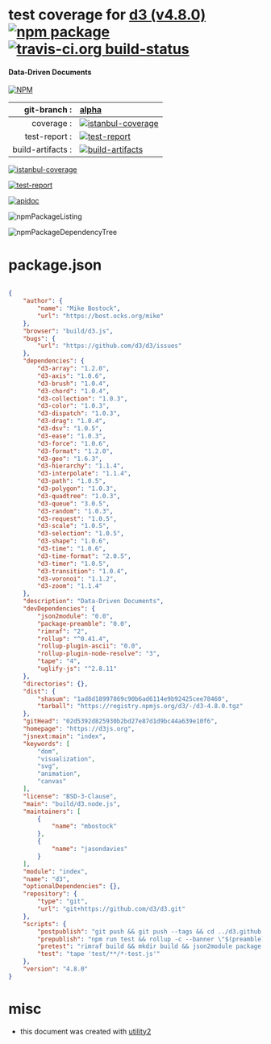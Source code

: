 # test coverage for  [d3 (v4.8.0)](https://d3js.org)  [![npm package](https://img.shields.io/npm/v/npmtest-d3.svg?style=flat-square)](https://www.npmjs.org/package/npmtest-d3) [![travis-ci.org build-status](https://api.travis-ci.org/npmtest/node-npmtest-d3.svg)](https://travis-ci.org/npmtest/node-npmtest-d3)
#### Data-Driven Documents

[![NPM](https://nodei.co/npm/d3.png?downloads=true&downloadRank=true&stars=true)](https://www.npmjs.com/package/d3)

| git-branch : | [alpha](https://github.com/npmtest/node-npmtest-d3/tree/alpha)|
|--:|:--|
| coverage : | [![istanbul-coverage](https://npmtest.github.io/node-npmtest-d3/build/coverage.badge.svg)](https://npmtest.github.io/node-npmtest-d3/build/coverage.html/index.html)|
| test-report : | [![test-report](https://npmtest.github.io/node-npmtest-d3/build/test-report.badge.svg)](https://npmtest.github.io/node-npmtest-d3/build/test-report.html)|
| build-artifacts : | [![build-artifacts](https://npmtest.github.io/node-npmtest-d3/glyphicons_144_folder_open.png)](https://github.com/npmtest/node-npmtest-d3/tree/gh-pages/build)|

[![istanbul-coverage](https://npmtest.github.io/node-npmtest-d3/build/screenCapture.buildCi.browser.%252Ftmp%252Fbuild%252Fcoverage.lib.html.png)](https://npmtest.github.io/node-npmtest-d3/build/coverage.html/index.html)

[![test-report](https://npmtest.github.io/node-npmtest-d3/build/screenCapture.buildCi.browser.%252Ftmp%252Fbuild%252Ftest-report.html.png)](https://npmtest.github.io/node-npmtest-d3/build/test-report.html)

[![apidoc](https://npmdoc.github.io/node-npmdoc-d3/build/screenCapture.buildCi.browser.%252Ftmp%252Fbuild%252Fapidoc.html.png)](https://npmdoc.github.io/node-npmdoc-d3/build/apidoc.html)

![npmPackageListing](https://npmtest.github.io/node-npmtest-d3/build/screenCapture.npmPackageListing.svg)

![npmPackageDependencyTree](https://npmtest.github.io/node-npmtest-d3/build/screenCapture.npmPackageDependencyTree.svg)



# package.json

```json

{
    "author": {
        "name": "Mike Bostock",
        "url": "https://bost.ocks.org/mike"
    },
    "browser": "build/d3.js",
    "bugs": {
        "url": "https://github.com/d3/d3/issues"
    },
    "dependencies": {
        "d3-array": "1.2.0",
        "d3-axis": "1.0.6",
        "d3-brush": "1.0.4",
        "d3-chord": "1.0.4",
        "d3-collection": "1.0.3",
        "d3-color": "1.0.3",
        "d3-dispatch": "1.0.3",
        "d3-drag": "1.0.4",
        "d3-dsv": "1.0.5",
        "d3-ease": "1.0.3",
        "d3-force": "1.0.6",
        "d3-format": "1.2.0",
        "d3-geo": "1.6.3",
        "d3-hierarchy": "1.1.4",
        "d3-interpolate": "1.1.4",
        "d3-path": "1.0.5",
        "d3-polygon": "1.0.3",
        "d3-quadtree": "1.0.3",
        "d3-queue": "3.0.5",
        "d3-random": "1.0.3",
        "d3-request": "1.0.5",
        "d3-scale": "1.0.5",
        "d3-selection": "1.0.5",
        "d3-shape": "1.0.6",
        "d3-time": "1.0.6",
        "d3-time-format": "2.0.5",
        "d3-timer": "1.0.5",
        "d3-transition": "1.0.4",
        "d3-voronoi": "1.1.2",
        "d3-zoom": "1.1.4"
    },
    "description": "Data-Driven Documents",
    "devDependencies": {
        "json2module": "0.0",
        "package-preamble": "0.0",
        "rimraf": "2",
        "rollup": "^0.41.4",
        "rollup-plugin-ascii": "0.0",
        "rollup-plugin-node-resolve": "3",
        "tape": "4",
        "uglify-js": "^2.8.11"
    },
    "directories": {},
    "dist": {
        "shasum": "1ad8d18997869c90b6ad6114e9b92425cee78460",
        "tarball": "https://registry.npmjs.org/d3/-/d3-4.8.0.tgz"
    },
    "gitHead": "02d5392d825930b2bd27e87d1d9bc44a639e10f6",
    "homepage": "https://d3js.org",
    "jsnext:main": "index",
    "keywords": [
        "dom",
        "visualization",
        "svg",
        "animation",
        "canvas"
    ],
    "license": "BSD-3-Clause",
    "main": "build/d3.node.js",
    "maintainers": [
        {
            "name": "mbostock"
        },
        {
            "name": "jasondavies"
        }
    ],
    "module": "index",
    "name": "d3",
    "optionalDependencies": {},
    "repository": {
        "type": "git",
        "url": "git+https://github.com/d3/d3.git"
    },
    "scripts": {
        "postpublish": "git push && git push --tags && cd ../d3.github.com && git pull && cp ../d3/build/d3.js d3.v4.js && cp ../d3/build/d3.min.js d3.v4.min.js && git add d3.v4.js d3.v4.min.js && git commit -m \"d3 ${npm_package_version}\" && git push && cd - && cd ../d3-bower && git pull && cp ../d3/LICENSE ../d3/README.md ../d3/build/d3.js ../d3/build/d3.min.js . && git add -- LICENSE README.md d3.js d3.min.js && git commit -m \"${npm_package_version}\" && git tag -am \"${npm_package_version}\" v${npm_package_version} && git push && git push --tags && cd - && zip -j build/d3.zip -- LICENSE README.md API.md CHANGES.md build/d3.js build/d3.min.js",
        "prepublish": "npm run test && rollup -c --banner \"$(preamble)\" -f umd -n d3 -o build/d3.js -- index.js && uglifyjs --preamble \"$(preamble)\" build/d3.js -c negate_iife=false -m -o build/d3.min.js",
        "pretest": "rimraf build && mkdir build && json2module package.json > build/package.js && node rollup.node",
        "test": "tape 'test/**/*-test.js'"
    },
    "version": "4.8.0"
}
```



# misc
- this document was created with [utility2](https://github.com/kaizhu256/node-utility2)
